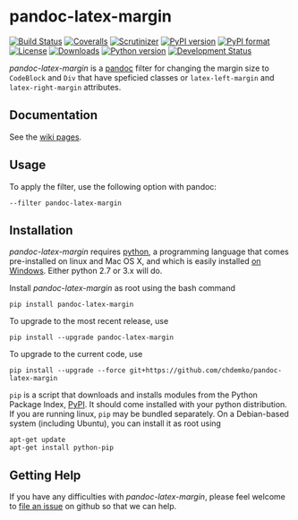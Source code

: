# pandoc-latex-margin
[![Build Status](https://img.shields.io/travis/chdemko/pandoc-latex-margin/0.1.0.svg)](https://travis-ci.org/chdemko/pandoc-latex-margin/branches)
[![Coveralls](https://img.shields.io/coveralls/github/chdemko/pandoc-latex-margin/0.1.0.svg)](https://coveralls.io/github/chdemko/pandoc-latex-margin?branch=0.1.0)
[![Scrutinizer](https://img.shields.io/scrutinizer/g/chdemko/pandoc-latex-margin.svg)](https://scrutinizer-ci.com/g/chdemko/pandoc-latex-margin/)
[![PyPI version](https://img.shields.io/pypi/v/pandoc-latex-margin.svg)](https://pypi.org/project/pandoc-latex-margin/)
[![PyPI format](https://img.shields.io/pypi/format/pandoc-latex-margin/0.1.0.svg)](https://pypi.org/project/pandoc-latex-margin/0.1.0/)
[![License](https://img.shields.io/pypi/l/pandoc-latex-margin/0.1.0.svg)](https://raw.githubusercontent.com/chdemko/pandoc-latex-margin/0.1.0/LICENSE)
[![Downloads](https://img.shields.io/pypi/dm/pandoc-latex-margin.svg)](https://pypi.org/project/pandoc-latex-margin/)
[![Python version](https://img.shields.io/pypi/pyversions/pandoc-latex-margin.svg)](https://pypi.org/project/pandoc-latex-margin/)
[![Development Status](https://img.shields.io/pypi/status/pandoc-latex-margin.svg)](https://pypi.org/project/pandoc-latex-margin/)

*pandoc-latex-margin* is a [pandoc] filter for changing the margin size to `CodeBlock` and `Div` that have speficied classes or `latex-left-margin` and `latex-right-margin` attributes.

[pandoc]: http://pandoc.org/

Documentation
-------------

See the [wiki pages](https://github.com/chdemko/pandoc-latex-margin/wiki).

Usage
-----

To apply the filter, use the following option with pandoc:

    --filter pandoc-latex-margin

Installation
------------

*pandoc-latex-margin* requires [python], a programming language that comes pre-installed on linux and Mac OS X, and which is easily installed [on Windows]. Either python 2.7 or 3.x will do.

Install *pandoc-latex-margin* as root using the bash command

    pip install pandoc-latex-margin

To upgrade to the most recent release, use

    pip install --upgrade pandoc-latex-margin

To upgrade to the current code, use

    pip install --upgrade --force git+https://github.com/chdemko/pandoc-latex-margin

`pip` is a script that downloads and installs modules from the Python Package Index, [PyPI].  It should come installed with your python distribution. If you are running linux, `pip` may be bundled separately. On a Debian-based system (including Ubuntu), you can install it as root using

    apt-get update
    apt-get install python-pip

[python]: https://www.python.org
[on Windows]: https://www.python.org/downloads/windows
[PyPI]: https://pypi.org


Getting Help
------------

If you have any difficulties with *pandoc-latex-margin*, please feel welcome to [file an issue] on github so that we can help.

[file an issue]: https://github.com/chdemko/pandoc-latex-margin/issues

